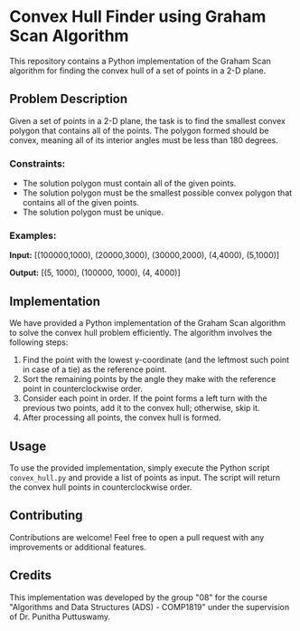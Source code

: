 # Convex Hull Finder using Graham Scan Algorithm

This repository contains a Python implementation of the Graham Scan algorithm for finding the convex hull of a set of points in a 2-D plane.

## Problem Description

Given a set of points in a 2-D plane, the task is to find the smallest convex polygon that contains all of the points. The polygon formed should be convex, meaning all of its interior angles must be less than 180 degrees.

### Constraints:
- The solution polygon must contain all of the given points.
- The solution polygon must be the smallest possible convex polygon that contains all of the given points.
- The solution polygon must be unique.

### Examples:
**Input:**
[(100000,1000), (20000,3000), (30000,2000), (4,4000), (5,1000)]

**Output:**
[(5, 1000), (100000, 1000), (4, 4000)]


## Implementation

We have provided a Python implementation of the Graham Scan algorithm to solve the convex hull problem efficiently. The algorithm involves the following steps:
1. Find the point with the lowest y-coordinate (and the leftmost such point in case of a tie) as the reference point.
2. Sort the remaining points by the angle they make with the reference point in counterclockwise order.
3. Consider each point in order. If the point forms a left turn with the previous two points, add it to the convex hull; otherwise, skip it.
4. After processing all points, the convex hull is formed.

## Usage

To use the provided implementation, simply execute the Python script `convex_hull.py` and provide a list of points as input. The script will return the convex hull points in counterclockwise order.

## Contributing

Contributions are welcome! Feel free to open a pull request with any improvements or additional features.

## Credits

This implementation was developed by the group "08" for the course "Algorithms and Data Structures (ADS) - COMP1819" under the supervision of Dr. Punitha Puttuswamy.
